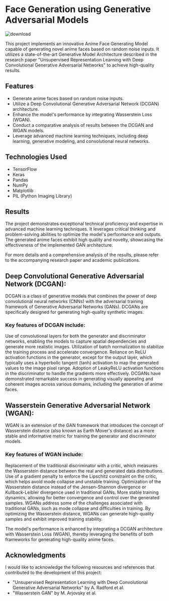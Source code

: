 # Face Generation using Generative Adversarial Models

![download](https://github.com/sushantmenon1/Unity-ML-Agents-Training-a-Robot/assets/74258021/56c969f4-03c7-4e56-bd4e-5250485a5d24)

This project implements an innovative Anime Face Generating Model capable of generating novel anime faces based on random noise inputs. It utilizes a state-of-the-art Generative Model Architecture described in the research paper "Unsupervised Representation Learning with Deep Convolutional Generative Adversarial Networks" to achieve high-quality results.

## Features

- Generate anime faces based on random noise inputs.
- Utilize a Deep Convolutional Generative Adversarial Network (DCGAN) architecture.
- Enhance the model's performance by integrating Wasserstein Loss (WGAN).
- Conduct a comparative analysis of results between the DCGAN and WGAN models.
- Leverage advanced machine learning techniques, including deep learning, generative modeling, and convolutional neural networks.

## Technologies Used

- TensorFlow
- Keras
- Pandas
- NumPy
- Matplotlib
- PIL (Python Imaging Library)

## Results

The project demonstrates exceptional technical proficiency and expertise in advanced machine learning techniques. It leverages critical thinking and problem-solving abilities to optimize the model's performance and outputs. The generated anime faces exhibit high quality and novelty, showcasing the effectiveness of the implemented GAN architecture.

For more details and a comprehensive analysis of the results, please refer to the accompanying research paper and academic publications.

## Deep Convolutional Generative Adversarial Network (DCGAN):

DCGAN is a class of generative models that combines the power of deep convolutional neural networks (CNNs) with the adversarial training framework of Generative Adversarial Networks (GANs). DCGANs are specifically designed for generating high-quality synthetic images.

### Key features of DCGAN include:

Use of convolutional layers for both the generator and discriminator networks, enabling the models to capture spatial dependencies and generate more realistic images.
Utilization of batch normalization to stabilize the training process and accelerate convergence.
Reliance on ReLU activation functions in the generator, except for the output layer, which typically uses a hyperbolic tangent (tanh) activation to map the generated values to the image pixel range.
Adoption of LeakyReLU activation functions in the discriminator to handle the gradients more effectively.
DCGANs have demonstrated remarkable success in generating visually appealing and coherent images across various domains, including the generation of anime faces.

## Wasserstein Generative Adversarial Network (WGAN):

WGAN is an extension of the GAN framework that introduces the concept of Wasserstein distance (also known as Earth Mover's distance) as a more stable and informative metric for training the generator and discriminator models.

### Key features of WGAN include:

Replacement of the traditional discriminator with a critic, which measures the Wasserstein distance between the real and generated data distributions.
Use of a gradient penalty to enforce the Lipschitz constraint on the critic, which helps avoid mode collapse and unstable training.
Optimization of the Wasserstein distance instead of the Jensen-Shannon divergence or Kullback-Leibler divergence used in traditional GANs.
More stable training dynamics, allowing for better convergence and control over the generated samples.
WGANs address some of the challenges associated with traditional GANs, such as mode collapse and difficulties in training. By optimizing the Wasserstein distance, WGANs can generate high-quality samples and exhibit improved training stability.

The model's performance is enhanced by integrating a DCGAN architecture with Wasserstein Loss (WGAN), thereby leveraging the benefits of both frameworks for generating high-quality anime faces.

## Acknowledgments

I would like to acknowledge the following resources and references that contributed to the development of this project:

- "Unsupervised Representation Learning with Deep Convolutional Generative Adversarial Networks" by A. Radford et al.
- "Wasserstein GAN" by M. Arjovsky et al.
